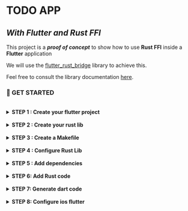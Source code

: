 # TODO APP

## **_With Flutter and Rust FFI_**

This project is a _**proof of concept**_ to show how to use **Rust FFI** inside a **Flutter** application

We will use the  [flutter_rust_bridge](http://cjycode.com/flutter_rust_bridge/) library to achieve this.

Feel free to consult the library documentation [here](http://cjycode.com/flutter_rust_bridge/).


   ### 🏁 GET STARTED

<br>

<details>
    <summary>
       <strong>  STEP 1 : Create your flutter project </strong>
    </summary>

You can create your flutter project using flutter plugin of your preferred IDE, or use the following command

    flutter create --org <your.package.name> -i swift -a kotlin <your-app-name>

</details>

<br>

<details>
    <summary>
       <strong>  STEP 2 : Create your rust lib </strong>
    </summary>

Inside your flutter project directory, create your rust library using the following command:

    cargo new -lib --name <your-rust-lib-name>

</details>

<br>

<details>
    <summary>
       <strong>  STEP 3 : Create a Makefile </strong>
    </summary>

In order to list all the different commands that we will use in this project, we will create a makefile ⚠️ **_into the rust lib directory_**.

This makefile will look like this:

<details>
  <summary> Makefile </summary>



   
        # ##############################################################################
        # # VARIABLES
        # ##############################################################################
        
        PROJECT_NAME=$(shell basename "$(PWD)")
        PROJECT_LOCATION=$(shell dirname "$(PWD)")
        SOURCES=$(sort $(wildcard ./src/*.rs ./src/**/*.rs))
        
        RUST_LIB_NAME=todo
        RUST_LIB_DIR_NAME=rust
        RUST_INPUT_FILE=api.rs

        GENERATED_FILE_PREFIX=bridge_generated
        
        DART_GENERATED_FILE=todo_services_impl.dart
        DART_GENERATED_DECL_FILE =todo_services.dart
        
        RUST_API_LOCATION=$(PROJECT_LOCATION)/$(RUST_LIB_DIR_NAME)/src/$(RUST_INPUT_FILE)
        DART_GEN_DIR_LOCATION =$(PROJECT_LOCATION)/lib/api
        DART_GEN_LOCATION=$(DART_GEN_DIR_LOCATION)/$(DART_GENERATED_FILE)
        DART_GEN_DECL_LOCATION=$(DART_GEN_DIR_LOCATION)/$(DART_GENERATED_DECL_FILE)
        IOS_H_GEN_LOCATION=$(PROJECT_LOCATION)/ios/Runner/$(GENERATED_FILE_PREFIX).h
        
        
        FLUTTER_ANDROID_JNI_LIBS_LOCATION =../android/app/src/main/jniLibs
        FLUTTER_IOS_RUNNER_LOCATION =../ios/Runner
        FLUTTER_MACOS_RUNNER_AARCH64_LOCATION =../macos/Runner/aarch64
        FLUTTER_MACOS_RUNNER_x86_64_LOCATION =../macos/Runner/x86_64
        
        LLVM_PATH =/usr/local/opt/llvm/
        
        # ##############################################################################
        # # GOALS
        # ##############################################################################
        
        .DEFAULT_GOAL := help
        
        .PHONY: help
        help: Makefile
        	@echo
        	@echo " Available actions in "$(PROJECT_NAME)":"
        	@echo
        	@sed -n 's/^##//p' $< | column -t -s ':' |  sed -e 's/^/ /'
        	@echo
        
        # ##############################################################################
        # # INIT
        # ##############################################################################
        
        ## add_target -> to add targets with rustup
        .PHONY: add_target
        add_target:
        	rustup target add aarch64-linux-android armv7-linux-androideabi x86_64-linux-android i686-linux-android
        	rustup target add aarch64-apple-ios x86_64-apple-ios
        
        ## install -> to install ffigen, cbidgen and flutter_rust_bridge_codegen
        .PHONY: install
        install:
        	dart pub global activate ffigen
        	cargo install cbindgen
        	cargo install flutter_rust_bridge_codegen
        	cargo install cargo-lipo
        
        
        # ##############################################################################
        # # CODE GEN
        # ##############################################################################
        
        ## generate  -> to generate rust_flutter_bridge code
        .PHONY: generate
        generate:
        	flutter_rust_bridge_codegen \
        	--rust-input $(RUST_API_LOCATION) \
        	--dart-output $(DART_GEN_LOCATION) \
        	--c-output $(IOS_H_GEN_LOCATION) \
        	--dart-decl-output $(DART_GEN_DECL_LOCATION) \
        	--llvm-path $(LLVM_PATH)
        
        # ##############################################################################
        # # PLATFORMS COMPILE
        # ##############################################################################
        
        ## android -> to compile for android platform
        .PHONY: android
        android: $(SOURCES) ndk-home
        	cargo ndk -t armeabi-v7a -t arm64-v8a -t x86 -t x86_64 -o $(FLUTTER_ANDROID_JNI_LIBS_LOCATION) build
        
        ## ios -> to compile for ios platform
        .PHONY: ios
        ios:
        	cargo lipo --targets aarch64-apple-ios,x86_64-apple-ios \
        	&& cp target/universal/debug/lib$(RUST_LIB_NAME).a $(FLUTTER_IOS_RUNNER_LOCATION)
        
        ## macos -> to compile for macos platform
        .PHONY: macos
        macos:
        	cargo lipo --targets x86_64-apple-darwin,aarch64-apple-darwin \
        	&& mkdir ../macos/Runner/aarch64 \
        	&& mkdir ../macos/Runner/x86_64 \
        	&& cp target/aarch64-apple-darwin/debug/lib$(RUST_LIB_NAME).dylib $(FLUTTER_MACOS_RUNNER_AARCH64_LOCATION) \
        	&& cp target/x86_64-apple-darwin/debug/lib$(RUST_LIB_NAME).dylib $(FLUTTER_MACOS_RUNNER_x86_64_LOCATION)
        
        # ##############################################################################
        # # SUMMARY
        # ##############################################################################
        
        ## init -> to install dependencies and add targets
        .PHONY: init
        init: install add_target
        
        ## all -> to generate code and compile for all platforms
        .PHONY: all
        all: generate android ios macos
        
        
        # ##############################################################################
        # # UTILITIES
        # ##############################################################################
        
        ## ndk_home -> to check ndk-home for android
        .PHONY: ndk-home
        ndk-home:
        	@if [ ! -d "${ANDROID_NDK_HOME}" ] ; then \
        		echo "Error: Please, set the ANDROID_NDK_HOME env variable to point to your NDK folder" ; \
        		exit 1 ; \
        	fi
        
        # ##############################################################################
        # # OTHER
        # ##############################################################################
        
        ## clean -> to clean up
        .PHONY: clean
        clean:
        	cargo clean
        	rm -f target/bindings.h target/bindings.src.h
        
        ## test -> to test rust code
        .PHONY: test
        test:
        	cargo test

</details>

**PS**: Change variables to match with your attempts !!! 😉

</details>

<br>

<details>
    <summary>
       <strong>  STEP 4 : Configure Rust Lib </strong>
    </summary>

In the rust library directory, update the **_cargo.toml_** file by adding the following lib section:

    [lib]
    name = "todo"
    crate-type = ["staticlib", "cdylib"]

We just need to add the library name and the crate types needed.

</details>

<br>

<details>
    <summary>
       <strong>  STEP 5 : Add dependencies </strong>
    </summary>


First we will add  **_flutter_rust_bridge_** dependency into the _pubspec.yaml_ file.

    flutter_rust_bridge: ^1.30.0

Then we will add some dependencies into the rust _cargo.toml_ file.

    anyhow = "1.0.52"

    flutter_rust_bridge = "1.30.0"

You can add additional dependencies. For this project, we will add some additional dependencies. 

Our cargo.toml file look like this:

    [package]
    name = "todo-services"
    version = "0.1.0"
    edition = "2021"
    
    # See more keys and their definitions at https://doc.rust-lang.org/cargo/reference/manifest.html
    
    [lib]
    name = "todo"
    crate-type = ["staticlib", "cdylib"]
    
    [dependencies]
    
    ## Flutter rust bridge
    flutter_rust_bridge = "1.30.0"
    anyhow = "1.0.52"
    
    ## Handling global references
    lazy_static = "1.4.0"
    async_once = "0.2.6"
    once_cell = "1.12.0-pre.1"

    ## UUID generator
    uuid = { version="0.8.2" , features = ["default","v4"]}
    
    ## Handling Serialization
    serde = {version = "1.0.126", features= ["derive"] }
    serde_derive = "1.0.126"
    serde_json = "1.0.64"
    serde_yaml = "0.8.21"
    
    ## Data persistence
    mobc-postgres = {version = "0.7.0", features = ["with-chrono-0_4","with-serde_json-1","with-bit-vec-0_6"]}
    mobc = "0.7.3"
    postgres-types = { version = "0.2.2", features = ["derive"] }
    
    ## Asynchoronous
    tokio = {version = "1.8.0", features = ["macros", "fs", "rt"]}
    
    ## Handling error
    thiserror = "1.0.30"
    
    ## Handling Date
    chrono = { version = "0.4", features = ["unstable-locales"]}

</details>

<br>
<details>
    <summary> <strong>STEP 6: Add Rust code </strong></summary>

Create a rust file called as configure in **_Makefile_** variable **RUST_INPUT_FILE**

</details>

<br>
<details>
    <summary> <strong>STEP 7: Generate dart code </strong></summary>

In rust library directory, run :

    make init  \
    make generate \
    make ios \
    make android

In rust library directory, the file **bridge_generated.rs** will be generated.

In Flutter **ios/Runner** directory, two files will be generated:
 
- _**bridge_generated.h**_
- **_libtodo.a_**

In Flutter **android** directory a new directory _**/app/src/main/jniLibs**_ will be generated

In Flutter lib directory a new directory with two files will be created:

- **_api/todo_services.dart_**
- _**api/todo_services_impl.dart**_

</details>

<br>
<details>
    <summary> <strong>STEP 8: Configure ios flutter </strong></summary>
</details>